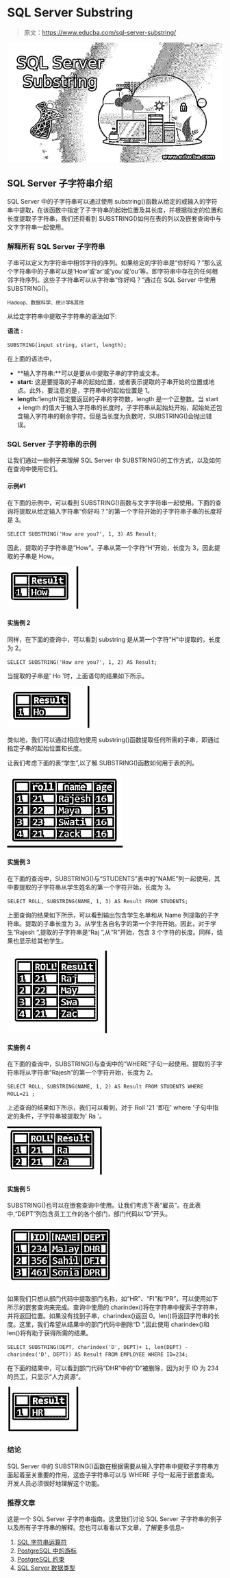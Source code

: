 # SQL Server Substring

> 原文：<https://www.educba.com/sql-server-substring/>

![SQL Server Substring](img/4e6e945b386cc682e1075f98a1d7beb8.png)



## SQL Server 子字符串介绍

SQL Server 中的子字符串可以通过使用 substring()函数从给定的或输入的字符串中提取，在该函数中指定了子字符串的起始位置及其长度，并根据指定的位置和长度提取子字符串，我们还将看到 SUBSTRING()如何在表的列以及嵌套查询中与文字字符串一起使用。

### 解释所有 SQL Server 子字符串

子串可以定义为字符串中相邻字符的序列。如果给定的字符串是“你好吗？”那么这个字符串中的子串可以是‘How’或‘ar’或‘you’或‘ou’等。即字符串中存在的任何相邻字符序列。这些子字符串可以从字符串“你好吗？”通过在 SQL Server 中使用 SUBSTRING()。

<small>Hadoop、数据科学、统计学&其他</small>

从给定字符串中提取子字符串的语法如下:

**语法** **:**

`SUBSTRING(input string, start, length);`

在上面的语法中，

*   **输入字符串:**可以是要从中提取子串的字符或文本。
*   **start:** 这是要提取的子串的起始位置，或者表示提取的子串开始的位置或地点。此外，要注意的是，字符串中的起始位置是 1。
*   **length:**‘length’指定要返回的子串的字符数，length 是一个正整数。当 start + length 的值大于输入字符串的长度时，子字符串从起始处开始，起始处还包含输入字符串的剩余字符。但是当长度为负数时，SUBSTRING()会抛出错误。

### SQL Server 子字符串的示例

让我们通过一些例子来理解 SQL Server 中 SUBSTRING()的工作方式，以及如何在查询中使用它们。

#### 示例#1

在下面的示例中，可以看到 SUBSTRING()函数与文字字符串一起使用。下面的查询将提取从给定输入字符串“你好吗？”的第一个字符开始的子字符串子串的长度将是 3。

`SELECT SUBSTRING('How are you?', 1, 3) AS Result;`

因此，提取的子字符串是“How”。子串从第一个字符“H”开始，长度为 3，因此提取的子串是 How。

![SQL Server Substring output 1](img/437b353447f15f644178212016611a79.png)



#### 实施例 2

同样，在下面的查询中，可以看到 substring 是从第一个字符“H”中提取的，长度为 2。

`SELECT SUBSTRING('How are you?', 1, 2) AS Result;`

当提取的子串是' Ho '时，上面语句的结果如下所示。

![SQL Server Substring output 2](img/08946f30af01ab84f3230b6dddbf2abc.png)



类似地，我们可以通过相应地使用 substring()函数提取任何所需的子串，即通过指定子串的起始位置和长度。

让我们考虑下面的表“学生”,以了解 SUBSTRING()函数如何用于表的列。

![SQL Server Substring output 3](img/ff88c34fff611bbdfd6e98c2513229cc.png)



#### 实施例 3

在下面的查询中，SUBSTRING()与“STUDENTS”表中的“NAME”列一起使用，其中要提取的子字符串从学生姓名的第一个字符开始，长度为 3。

`SELECT ROLL, SUBSTRING(NAME, 1, 3) AS Result FROM STUDENTS;`

上面查询的结果如下所示，可以看到输出包含学生名单和从 Name 列提取的子字符串。提取的子串长度为 3，从学生各自名字的第一个字符开始。因此，对于学生“Rajesh ”,提取的子字符串是“Raj ”,从“R”开始，包含 3 个字符的长度。同样，结果也显示给其他学生。

![output 4](img/4e797a4c290a4c33585565642f3e9422.png)



#### 实施例 4

在下面的查询中，SUBSTRING()与查询中的“WHERE”子句一起使用。提取的子字符串将从字符串“Rajesh”的第一个字符开始，长度为 2。

`SELECT ROLL, SUBSTRING(NAME, 1, 2) AS Result FROM STUDENTS WHERE ROLL=21 ;`

上述查询的结果如下所示，我们可以看到，对于 Roll '21 '即在' where '子句中指定的条件，子字符串被提取为' Ra '。

![output 5](img/82b61ecaa5c42eb6642b5955e03dba5a.png)



#### 实施例 5

SUBSTRING()也可以在嵌套查询中使用。让我们考虑下表“雇员”。在此表中,“DEPT”列包含员工工作的各个部门，部门代码以“D”开头。

![output 6](img/37d306ae3b63bcd9a192ac94a4ab09ef.png)



如果我们只想从部门代码中提取部门名称，如“HR”、“FI”和“PR”，可以使用如下所示的嵌套查询来完成。查询中使用的 charindex()将在字符串中搜索子字符串，并将返回位置。如果没有找到子串，charindex()返回 0。len()将返回字符串的长度。这里，我们希望从结果中的部门代码中删除“D ”,因此使用 charindex()和 len()将有助于获得所需的结果。

`SELECT SUBSTRING(DEPT, charindex('D', DEPT)+ 1, len(DEPT) - charindex('D', DEPT)) AS Result FROM EMPLOYEE WHERE ID=234;`

在下面的结果中，可以看到部门代码“DHR”中的“D”被删除，因为对于 ID 为 234 的员工，只显示“人力资源”。

![output 7](img/b1902e97f3af0feb6e3dcf772c07c3ff.png)



### 结论

SQL Server 中的 SUBSTRING()函数在根据需要从输入字符串中提取子字符串方面起着至关重要的作用，这些子字符串可以与 WHERE 子句一起用于嵌套查询。开发人员必须很好地理解这个功能。

### **推荐文章**

这是一个 SQL Server 子字符串指南。这里我们讨论 SQL Server 子字符串的例子以及所有子字符串的解释。您也可以看看以下文章，了解更多信息–

1.  [SQL 字符串运算符](https://www.educba.com/sql-string-operators/)
2.  [PostgreSQL 中的游标](https://www.educba.com/cursors-in-postgresql/)
3.  [PostgreSQL 约束](https://www.educba.com/postgresql-constraints/)
4.  [SQL Server 数据类型](https://www.educba.com/sql-server-data-types/)





